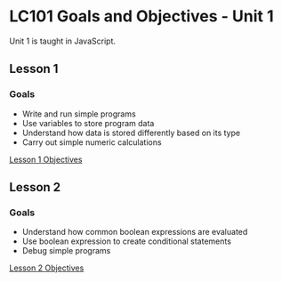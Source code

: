 # LC101 Goals and Objectives - Unit 1

Unit 1 is taught in JavaScript.

## Lesson 1

### Goals

- Write and run simple programs
- Use variables to store program data
- Understand how data is stored differently based on its type
- Carry out simple numeric calculations

[Lesson 1 Objectives](lesson01.md)

## Lesson 2

### Goals

- Understand how common boolean expressions are evaluated
- Use boolean expression to create conditional statements
- Debug simple programs

[Lesson 2 Objectives](lesson02.md)
